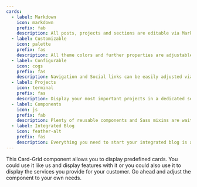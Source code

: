 ```yaml
---
cards:
  - label: Markdown
    icon: markdown
    prefix: fab
    description: All posts, projects and sections are editable via Markdown files.
  - label: Customizable
    icon: palette
    prefix: fas
    description: All theme colors and further properties are adjustable via Css Variables.
  - label: Configurable
    icon: cogs
    prefix: fas
    description: Navigation and Social links can be easily adjusted via config objects.
  - label: Projects
    icon: terminal
    prefix: fas
    description: Display your most important projects in a dedicated section or list them on the projects sub page.
  - label: Components
    icon: js
    prefix: fab
    description: Plenty of reusable components and Sass mixins are waiting for you.
  - label: Integrated Blog
    icon: feather-alt
    prefix: fas
    description: Everything you need to start your integrated blog is already in place. Just start writing!
---
```


This Card-Grid component allows you to display predefined cards. You could use it like us and display features with it or you could also use it to display the services you provide for your customer. Go ahead and adjust the component to your own needs.
